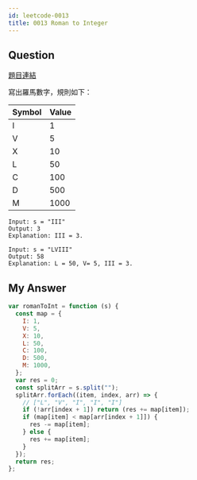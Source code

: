 ```yaml
---
id: leetcode-0013
title: 0013 Roman to Integer
---
```


## Question

[題目連結](https://leetcode.com/problems/roman-to-integer/)

寫出羅馬數字，規則如下：

| Symbol | Value |
| ------ | ----- |
| I      | 1     |
| V      | 5     |
| X      | 10    |
| L      | 50    |
| C      | 100   |
| D      | 500   |
| M      | 1000  |

```
Input: s = "III"
Output: 3
Explanation: III = 3.
```

```
Input: s = "LVIII"
Output: 58
Explanation: L = 50, V= 5, III = 3.
```

## My Answer

```js
var romanToInt = function (s) {
  const map = {
    I: 1,
    V: 5,
    X: 10,
    L: 50,
    C: 100,
    D: 500,
    M: 1000,
  };
  var res = 0;
  const splitArr = s.split("");
  splitArr.forEach((item, index, arr) => {
    // ["L", "V", "I", "I", "I"]
    if (!arr[index + 1]) return (res += map[item]);
    if (map[item] < map[arr[index + 1]]) {
      res -= map[item];
    } else {
      res += map[item];
    }
  });
  return res;
};
```
